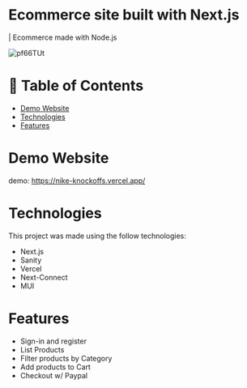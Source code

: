 # Ecommerce site built with Next.js 

| Ecommerce made with Node.js

![pf66TUt](https://user-images.githubusercontent.com/88942814/163514527-846cc051-8589-4576-b4de-33063ec3ed83.png)

# 📌 Table of Contents

- [Demo Website](demo-website)
- [Technologies](#technologies)
- [Features](#features)

# Demo Website

demo: https://nike-knockoffs.vercel.app/

# Technologies

This project was made using the follow technologies:

- Next.js
- Sanity
- Vercel
- Next-Connect
- MUI

# Features
- Sign-in and register
- List Products
- Filter products by Category
- Add products to Cart
- Checkout w/ Paypal

